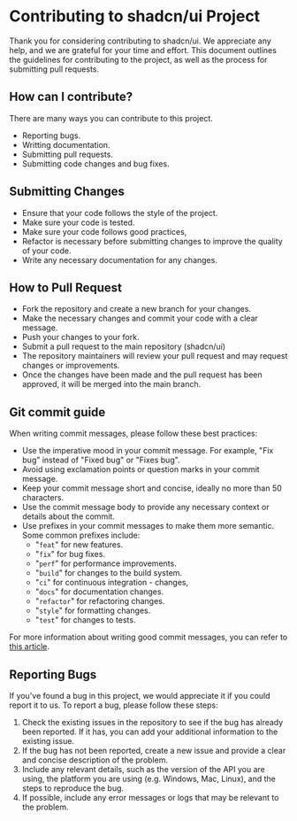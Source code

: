 # Contributing to shadcn/ui Project
Thank you for considering contributing to shadcn/ui. We appreciate any help, and we are grateful for your time and effort. This document outlines the guidelines for contributing to the project, as well as the process for submitting pull requests.
## How can I contribute?
There are many ways you can contribute to this project.
 - Reporting bugs.
 - Writting documentation.
 - Submitting pull requests.
 - Submitting code changes and bug fixes.
## Submitting Changes
 - Ensure that your code follows the style of the project.
 - Make sure your code is tested.
 - Make sure your code follows good practices,
 - Refactor is necessary before submitting changes to improve the quality of your code.
 - Write any necessary documentation for any changes.

## How to Pull Request

 - Fork the repository and create a new branch for your changes.
 - Make the necessary changes and commit your code with a clear message.
 - Push your changes to your fork.
 - Submit a pull request to the main repository (shadcn/ui)
 - The repository maintainers will review your pull request and may request changes or improvements.
 - Once the changes have been made and the pull request has been approved, it will be merged into the main branch.
 
 ## Git commit guide 
 When writing commit messages, please follow these best practices:

- Use the imperative mood in your commit message. For example, "Fix bug" instead of "Fixed bug" or "Fixes bug".
- Avoid using exclamation points or question marks in your commit message.
- Keep your commit message short and concise, ideally no more than 50 characters.
- Use the commit message body to provide any necessary context or details about the commit.
- Use prefixes in your commit messages to make them more semantic. Some common prefixes include:
	- "`feat`" for new features.
	- "`fix`" for bug fixes.
	- "`perf`" for performance improvements.
	- "`build`" for changes to the build system.
	- "`ci`" for continuous integration - changes,
	- "`docs`" for documentation changes.
	- "`refactor`" for refactoring changes.
	- "`style`" for formatting changes.
	- "`test`" for changes to tests.

For more information about writing good commit messages, you can refer to [this article](https://www.freecodecamp.org/news/how-to-write-better-git-commit-messages/).

##  Reporting Bugs
If you've found a bug in this project, we would appreciate it if you could report it to us. To report a bug, please follow these steps:
1. Check the existing issues in the repository to see if the bug has already been reported. If it has, you can add your additional information to the existing issue.
2. If the bug has not been reported, create a new issue and provide a clear and concise description of the problem.
3. Include any relevant details, such as the version of the API you are using, the platform you are using (e.g. Windows, Mac, Linux), and the steps to reproduce the bug.
4. If possible, include any error messages or logs that may be relevant to the problem. 

